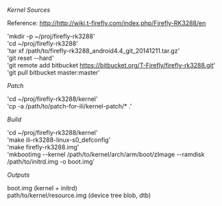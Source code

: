 *Kernel Sources*  
  
  Reference: <http://http://wiki.t-firefly.com/index.php/Firefly-RK3288/en>  
  
  'mkdir -p ~/proj/firefly-rk3288'  
  'cd ~/proj/firefly-rk3288'  
  'tar xf /path/to/firefly-rk3288_android4.4_git_20141211.tar.gz'  
  'git reset --hard'  
  'git remote add bitbucket https://bitbucket.org/T-Firefly/firefly-rk3288.git'  
  'git pull bitbucket master:master'  
  
*Patch*  
  
  'cd ~/proj/firefly-rk3288/kernel'  
  'cp -a /path/to/patch-for-ili/kernel-patch/* .'  
  
*Build*  
  
  'cd ~/proj/firefly-rk3288/kernel'  
  'make ili-rk3288-linux-s0_defconfig'  
  'make firefly-rk3288.img'  
  'mkbootimg --kernel /path/to/kernel/arch/arm/boot/zImage --ramdisk /path/to/initrd.img -o boot.img'  
  
*Outputs*  
  
  boot.img  (kernel + initrd)  
  path/to/kernel/resource.img  (device tree blob, dtb)  
  
